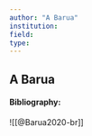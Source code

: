 ```yaml
---
author: "A Barua"
institution:
field:
type:
---
```


## A Barua
#### Bibliography:

![[@Barua2020-br]]